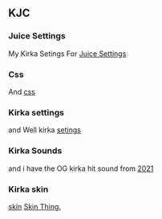 ## KJC 
### Juice Settings
My Kirka Setings For [Juice Settings](https://ttvpoopooumgood.github.io/Settings/Juice)
### Css
And [css](https://ttvpoopooumgood.github.io/Settings/css/Halloween/Halloween-CSS-ContestV5.css)
### Kirka settings
and Well kirka [setings](https://ttvpoopooumgood.github.io/Settings/Kirka)
### Kirka Sounds
and i have the OG kirka hit sound from [2021](https://drive.google.com/file/d/1jBrC1vpaYjgHQmU4gTTz5kcbGvXEmPIk/view)
<TEXTUCANTSEE>
<AND-IF-U-CAN-SEE-THIS-YOU-GCH>
### Kirka skin 
[skin](https://raw.githubusercontent.com/TTVPoopooumgood/Settings/refs/heads/main/Kirka/Screenshot_20241011-225809_kindlephoto-46709767.png) [Skin Thing.](https://raw.githubusercontent.com/TTVPoopooumgood/Settings/refs/heads/main/Kirka/avatar.png)
